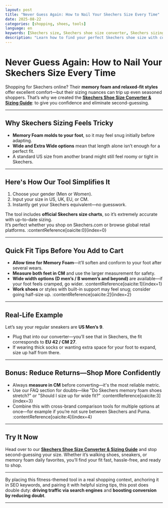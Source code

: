 ```yaml
---
layout: post
title: "Never Guess Again: How to Nail Your Skechers Size Every Time"
date: 2025-08-22
categories: [shopping, shoes, tools]
language: en
keywords: [Skechers size, Skechers shoe size converter, Skechers sizing guide, shoe size conversion]
description: "Learn how to find your perfect Skechers shoe size with confidence using our easy-to-use converter and smart fit tips."
---
```


# Never Guess Again: How to Nail Your Skechers Size Every Time

Shopping for Skechers online? Their **memory foam and relaxed-fit styles** offer excellent comfort—but their sizing nuances can trip up even seasoned shoppers. That’s why we created the **[Skechers Shoe Size Converter & Sizing Guide](https://www.easydailytools.com/en/skechers-shoe-size-converter)**: to give you confidence and eliminate second-guessing.

---

## Why Skechers Sizing Feels Tricky

- **Memory Foam molds to your foot**, so it may feel snug initially before adapting.  
- **Wide and Extra Wide options** mean that length alone isn’t enough for a perfect fit.  
- A standard US size from another brand might still feel roomy or tight in Skechers.

---

## Here's How Our Tool Simplifies It

1. Choose your gender (Men or Women).  
2. Input your size in US, UK, EU, or CM.  
3. Instantly get your Skechers equivalent—no guesswork.

The tool includes **official Skechers size charts**, so it’s extremely accurate with up-to-date sizing.  
It’s perfect whether you shop on Skechers.com or browse global retail platforms. :contentReference[oaicite:0]{index=0}

---

## Quick Fit Tips Before You Add to Cart

- **Allow time for Memory Foam**—it’ll soften and conform to your foot after several wears.  
- **Measure both feet in CM** and use the larger measurement for safety.  
- **Wide width options (D men’s / B women’s and beyond)** are available—if your foot feels cramped, go wider. :contentReference[oaicite:1]{index=1}  
- **Work shoes** or styles with built-in support may feel snug; consider going half-size up. :contentReference[oaicite:2]{index=2}

---

## Real-Life Example

Let’s say your regular sneakers are **US Men’s 9**.  
- Plug that into our converter—you’ll see that in Skechers, the fit corresponds to **EU 42 / CM 27**.  
- If wearing thick socks or wanting extra space for your foot to expand, size up half from there.

---

## Bonus: Reduce Returns—Shop More Confidently

- Always **measure in CM** before converting—it's the most reliable metric.
- Use our FAQ section for doubts—like "Do Skechers memory foam shoes stretch?" or "Should I size up for wide fit?" :contentReference[oaicite:3]{index=3}  
- Combine this with cross-brand comparison tools for multiple options at once—for example if you’re not sure between Skechers and Puma. :contentReference[oaicite:4]{index=4}  

---

## Try It Now

Head over to our **[Skechers Shoe Size Converter & Sizing Guide](https://www.easydailytools.com/en/skechers-shoe-size-converter)** and stop second-guessing your size. Whether it’s walking shoes, sneakers, or memory foam daily favorites, you’ll find your fit fast, hassle-free, and ready to shop.

---

By placing this fitness-themed tool in a real shopping context, anchoring it in SEO keywords, and pairing it with helpful sizing tips, this post does double duty: **driving traffic via search engines** and **boosting conversion by reducing doubt**.

---
